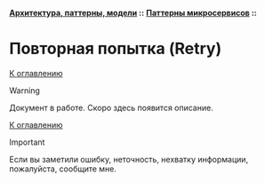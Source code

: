 **[Архитектура, паттерны, модели](../../README.md#patterns) ::** 
**[Паттерны микросервисов](../../README.md#patterns-microservices) ::**
# Повторная попытка (Retry)

<!--

-->

[К оглавлению](../../README.md#patterns-microservices)

> [!WARNING]
> Документ в работе. Скоро здесь появится описание.

[К оглавлению](../../README.md#patterns-microservices)

> [!IMPORTANT]
> Если вы заметили ошибку, неточность, нехватку информации, пожалуйста, сообщите мне.
